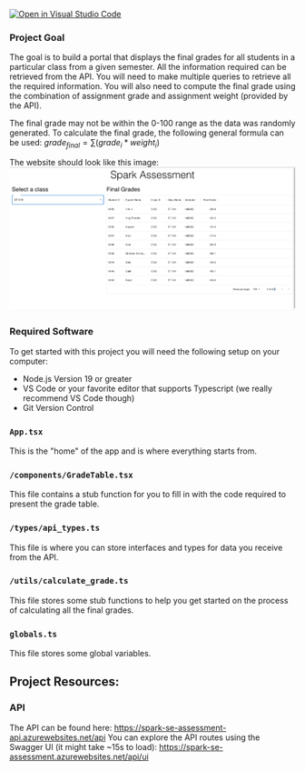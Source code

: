 [![Open in Visual Studio Code](https://classroom.github.com/assets/open-in-vscode-718a45dd9cf7e7f842a935f5ebbe5719a5e09af4491e668f4dbf3b35d5cca122.svg)](https://classroom.github.com/online_ide?assignment_repo_id=12466553&assignment_repo_type=AssignmentRepo)

### Project Goal

The goal is to build a portal that displays the final grades for all students in a particular class from a given semester. All the information required can be retrieved from the API. You will need to make multiple queries to retrieve all the required information. You will also need to compute the final grade using the combination of assignment grade and assignment weight (provided by the API).

The final grade may not be within the 0-100 range as the data was randomly generated. To calculate the final grade, the following general formula can be used: $grade_{final} = \sum(grade_i*weight_i)$

The website should look like this image:
![](image.png)

### Required Software

To get started with this project you will need the following setup on your computer:

- Node.js Version 19 or greater
- VS Code or your favorite editor that supports Typescript (we really recommend VS Code though)
- Git Version Control

### `App.tsx`

This is the "home" of the app and is where everything starts from. 

### `/components/GradeTable.tsx`

This file contains a stub function for you to fill in with the code required to present the grade table. 

### `/types/api_types.ts`

This file is where you can store interfaces and types for data you receive from the API. 

### `/utils/calculate_grade.ts`

This file stores some stub functions to help you get started on the process of calculating all the final grades. 

### `globals.ts`

This file stores some global variables. 

## Project Resources:

### API

The API can be found here: https://spark-se-assessment-api.azurewebsites.net/api
You can explore the API routes using the Swagger UI (it might take ~15s to load): https://spark-se-assessment.azurewebsites.net/api/ui


